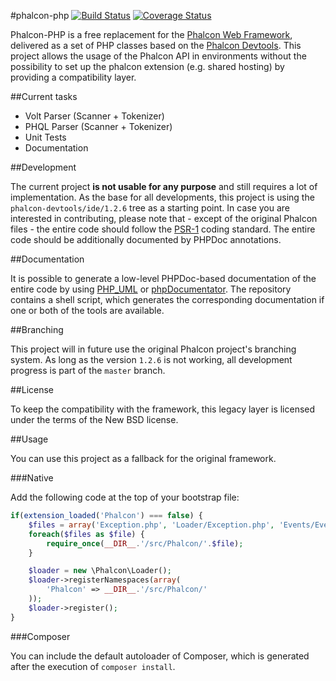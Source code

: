 #phalcon-php
[![Build Status](https://travis-ci.org/scento/phalcon-php.svg?branch=master)](http://travis-ci.org/scento/phalcon-php)
[![Coverage Status](https://img.shields.io/coveralls/scento/phalcon-php.svg)](https://coveralls.io/r/scento/phalcon-php)

Phalcon-PHP is a free replacement for the [Phalcon Web Framework](https://github.com/phalcon/cphalcon), delivered as a set of PHP classes based on the [Phalcon Devtools](https://github.com/phalcon/phalcon-devtools). This project allows the usage of the Phalcon API in environments without the possibility to set up the phalcon extension (e.g. shared hosting) by providing a compatibility layer.

##Current tasks
  * Volt Parser (Scanner + Tokenizer)
  * PHQL Parser (Scanner + Tokenizer)
  * Unit Tests
  * Documentation

##Development

The current project **is not usable for any purpose** and still requires a lot of implementation. As the base for all developments, this project is using the `phalcon-devtools/ide/1.2.6` tree as a starting point.
In case you are interested in contributing, please note that - except of the original Phalcon files - the entire code should follow the [PSR-1](https://github.com/php-fig/fig-standards/blob/master/accepted/PSR-1-basic-coding-standard.md) coding standard. The entire code should be additionally documented by PHPDoc annotations.

##Documentation

It is possible to generate a low-level PHPDoc-based documentation of the entire code by using [PHP_UML](https://pear.php.net/manual/en/package.php.php-uml.command-line.php) or [phpDocumentator](http://www.phpdoc.org/). The repository contains a shell script, which generates the corresponding documentation if one or both of the tools are available.

##Branching

This project will in future use the original Phalcon project's branching system. As long as the version `1.2.6` is not working, all development progress is part of the `master` branch.

##License

To keep the compatibility with the framework, this legacy layer is licensed under the terms of the New BSD license.

##Usage

You can use this project as a fallback for the original framework.

###Native

Add the following code at the top of your bootstrap file:
```php
if(extension_loaded('Phalcon') === false) {
	$files = array('Exception.php', 'Loader/Exception.php', 'Events/EventsAwareInterface.php', 'Text.php', 'Loader.php');
	foreach($files as $file) {
		require_once(__DIR__.'/src/Phalcon/'.$file);
	}

	$loader = new \Phalcon\Loader();
	$loader->registerNamespaces(array(
		'Phalcon' => __DIR__.'/src/Phalcon/'
	));
	$loader->register();
}
```

###Composer

You can include the default autoloader of Composer, which is generated after the execution of `composer install`.